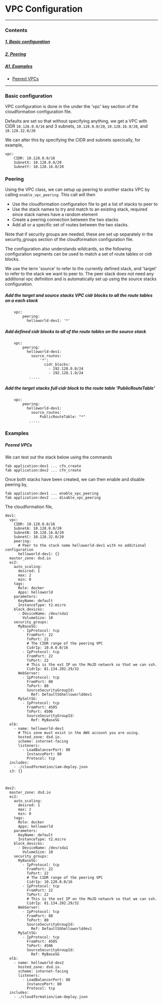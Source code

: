 # VPC Configuration

----------------------------------------------------------------------

### Contents

##### [1. Basic configuration](#basic-configuration)

##### [2. Peering](#peering)

##### [A1. Examples](#examples)

* [Peered VPCs](#peered-vpcs)

--------------------------------------------------------------------------

### Basic configuration 

VPC configuration is done in the under the 'vpc' key section of the cloudformation configuration file.

Defaults are set so that without specifying anything, we get a VPC with CIDR `10.128.0.0/16` and 3 subnets, `10.128.0.0/20`, `10.128.16.0/20`, and `10.128.32.0/20`

We can alter this by specifying the CIDR and subnets specically, for example,

	vpc:
	    CIDR: 10.128.0.0/16
	    SubnetX: 10.128.0.0/20
	    SubnetY: 10.128.16.0/20


### Peering

Using the VPC class, we can setup up peering to another stacks VPC by calling `enable_vpc_peering`. This call will then

* Use the cloudformation configuration file to get a list of stacks to peer to
* Use the stack names to try and match to an existing stack, required since stack names have a random element
* Create a peering connection between the two stacks
* Add all or a specific set of routes between the two stacks.

Note that if security groups are needed, these are set up separately in the security_groups section of the cloudformation configuration file.

The configuration also understands wildcards, so the following configuration segments can be used to match a set of
route tables or cidr blocks.

We use the term 'source' to refer to the currently defined stack, and 'target' to refer to the stack we want to peer to. The peer stack does not need any additional vpc definition and is automatically set up using the source stacks configuration.


##### Add the target and source stacks VPC cidr blocks to all the route tables on a each stack
 
		vpc:
		    peering:
		      helloworld-dev1: '*'
		            
##### Add defined cidr blocks to all of the route tables on the source stack
 
		vpc:
		    peering:
		      helloworld-dev1:
		        source_routes:
		            '*':
		              cidr_blocks:
		                - 192.128.0.0/24
		                - 192.128.1.0/24
		       .....
		       
##### Add the target stacks full cidr block to the route table 'PublicRouteTable'
 
		vpc:
		    peering:
		      helloworld-dev1:
		        source_routes:
		            PublicRouteTable: "*"
		       .....
		       


### Examples

##### Peered VPCs

We can test out the stack below using the commands

	fab application:dev1 ... cfn_create
	fab application:dev2 ... cfn_create

Once both stacks have been created, we can then enable and disable peering by,

	fab application:dev1 ... enable_vpc_peering
	fab application:dev2 ... disable_vpc_peering

The cloudformation file,

	dev1:
	  vpc:
	    CIDR: 10.128.0.0/16
	    SubnetA: 10.128.0.0/20
	    SubnetB: 10.128.16.0/20
	    SubnetC: 10.128.32.0/20
	    peering:
	      # Peer to the stack name helloworld-dev1 with no additional configuration
	      helloworld-dev1: {}
	  master_zone: dsd.io
	  ec2:
	    auto_scaling:
	      desired: 1
	      max: 2
	      min: 0
	    tags:
	      Role: docker
	      Apps: helloworld
	    parameters:
	      KeyName: default
	      InstanceType: t2.micro
	    block_devices:
	      - DeviceName: /dev/sda1
	        VolumeSize: 10
	    security_groups:
	      MyBaseSG:
	        - IpProtocol: tcp
	          FromPort: 22
	          ToPort: 22
	          # The CIDR range of the peering VPC
	          CidrIp: 10.0.0.0/16
	        - IpProtocol: tcp
	          FromPort: 22
	          ToPort: 22
	          # This is the ext IP on the MoJD network so that we can ssh.
	          CidrIp: 81.134.202.29/32
	      WebServer:
	        - IpProtocol: tcp
	          FromPort: 80
	          ToPort: 80
	          SourceSecurityGroupId:
	            Ref: DefaultSGhelloworlddev1
	      MySaltSG:
	        - IpProtocol: tcp
	          FromPort: 4505
	          ToPort: 4506
	          SourceSecurityGroupId:
	            Ref: MyBaseSG
	  elb:
	    - name: helloworld-dev1
	      # This zone must exist in the AWS account you are using.
	      hosted_zone: dsd.io.
	      scheme: internet-facing
	      listeners:
	        - LoadBalancerPort: 80
	          InstancePort: 80
	          Protocol: tcp
	  includes:
	    - ./cloudformation/iam-deploy.json
	  s3: {}
	
	
	
	dev2:
	  master_zone: dsd.io
	  ec2:
	    auto_scaling:
	      desired: 1
	      max: 2
	      min: 0
	    tags:
	      Role: docker
	      Apps: helloworld
	    parameters:
	      KeyName: default
	      InstanceType: t2.micro
	    block_devices:
	      - DeviceName: /dev/sda1
	        VolumeSize: 10
	    security_groups:
	      MyBaseSG:
	        - IpProtocol: tcp
	          FromPort: 22
	          ToPort: 22
	          # The CIDR range of the peering VPC
	          CidrIp: 10.128.0.0/16
	        - IpProtocol: tcp
	          FromPort: 22
	          ToPort: 22
	          # This is the ext IP on the MoJD network so that we can ssh.
	          CidrIp: 81.134.202.29/32
	      WebServer:
	        - IpProtocol: tcp
	          FromPort: 80
	          ToPort: 80
	          SourceSecurityGroupId:
	            Ref: DefaultSGhelloworlddev1
	      MySaltSG:
	        - IpProtocol: tcp
	          FromPort: 4505
	          ToPort: 4506
	          SourceSecurityGroupId:
	            Ref: MyBaseSG
	  elb:
	    - name: helloworld-dev2
	      hosted_zone: dsd.io.
	      scheme: internet-facing
	      listeners:
	        - LoadBalancerPort: 80
	          InstancePort: 80
	          Protocol: tcp
	  includes:
	    - ./cloudformation/iam-deploy.json
	 
